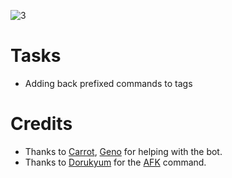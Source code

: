 ![3](https://cdn.discordapp.com/attachments/907598049700888647/908699267693166622/lddncKx4GcAAAAASUVORK5CYII.png)

# Tasks
- Adding back prefixed commands to tags


# Credits
- Thanks to [Carrot](https://github.com/Kraots), [Geno](https://github.com/TheGenocides/) for helping with the bot.
- Thanks to [Dorukyum](https://github.com/Dorukyum) for the [AFK](https://github.com/Dorukyum/Pycord-Manager) command.

